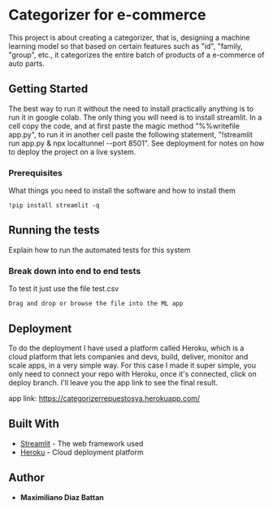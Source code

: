 # Categorizer for e-commerce

This project is about creating a categorizer, that is, designing a machine learning model so that based on certain features such as "id", "family, "group", etc., it categorizes the entire batch of products of a e-commerce of auto parts.

## Getting Started

The best way to run it without the need to install practically anything is to run it in google colab. The only thing you will need is to install streamlit. In a cell copy the code, and at first paste the magic method "%%writefile app.py", to run it in another cell paste the following statement, "!streamlit run app.py & npx localtunnel --port 8501". See deployment for notes on how to deploy the project on a live system.

### Prerequisites

What things you need to install the software and how to install them

```
!pip install streamlit -q
```

## Running the tests

Explain how to run the automated tests for this system

### Break down into end to end tests

To test it just use the file test.csv

```
Drag and drop or browse the file into the ML app 
```

## Deployment

To do the deployment I have used a platform called Heroku, which is a cloud platform that lets companies and devs, build, deliver, monitor and scale apps, in a very simple way. For this case I made it super simple, you only need to connect your repo with Heroku, once it's connected, click on deploy branch. I'll leave you the app link to see the final result. 

app link: https://categorizerrepuestosya.herokuapp.com/
## Built With

* [Streamlit](https://streamlit.io/) - The web framework used
* [Heroku](https://devcenter.heroku.com/) -  Cloud deployment platform


## Author

* **Maximiliano Diaz Battan** 
